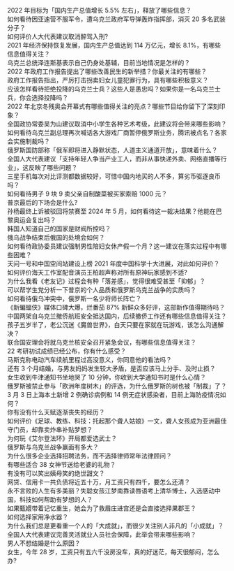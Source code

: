 2022 年目标为「国内生产总值增长 5.5% 左右」，释放了哪些信息？  
如何看待因亚速营不服军令，遭乌克兰政府军导弹轰炸指挥部，消灭 20 多名武装分子？  
如何评价人大代表建议取消醉驾入刑?  
2021 年经济保持恢复发展，国内生产总值达到 114 万亿元，增长 8.1%，有哪些信息值得关注？  
乌克兰总统泽连斯基表示自己仍身处基辅，目前当地情况是怎样的？  
2022 年政府工作报告提出了哪些改善民生的新举措？你最关注的有哪些？  
政府工作报告指出，严厉打击拐卖妇女儿童犯罪行为，具有哪些积极意义？  
应该怎样看待拒绝投降的乌克兰士兵？这些人是愚忠吗？如果你是一名乌克兰士兵，你会选择投降吗？  
2022 年北京冬残奥会开幕式有哪些值得关注的亮点？哪些节目给你留下了深刻印象？  
全国政协常委吴为山建议取消中小学生各种艺术考级，此建议将会带来哪些影响？  
如何看待乌克兰副总理再次喊话各大游戏厂商暂停俄罗斯业务，腾讯被点名？各家会实施制裁吗？  
俄罗斯国防部称「俄军即将进入静默状态，人道主义通道开放」，意味着什么？  
全国人大代表建议「支持年轻人争当产业工人，而非从事快递外卖、网络直播等行业」，这反映了哪些问题？  
三星手机每次对比评测都数据较好，可惜中国内地买的人不多，算劣币驱逐良币吗？  
如何看待男子 9 块 9 卖父亲自制酸菜被买家索赔 1000 元？  
普京最后的下场会是什么?  
孙杨最终上诉被驳回将禁赛至 2024 年 5 月，如何看待这一裁决结果？他能在巴黎奥运会复出吗？  
韩国人知道自己的国家是财阀所控吗？  
俄乌战争结束后俄国的处境会如何？  
如何看待政协委员建议强制男性陪妇女休产假一个月？这一建议在落实过程中有哪些困难？  
天问一号和中国空间站建设上榜 2021 年度中国科学十大进展，对此如何评价？  
如何评价海天工作室配音演员王柏超声称对所有原神玩家感到不适?  
为什么我看《老友记》过程会有种「落差感」，觉得很难受甚至「抑郁」？  
可以帮学生党分析一下普京的个人品质和俄罗斯乌克兰战争的实质吗？  
如何看待俄乌冲突中，俄罗斯一名少将师长阵亡？  
《新蝙蝠侠》媒体口碑大爆，烂番茄 87% 新鲜众多好评，这部新作值得期待吗？  
中国两架自乌克兰撤侨航班安全抵达国内，后续撤侨工作还有哪些信息值得关注？  
孩子五岁半了，老公沉迷《魔兽世界》，白天只要在家就在玩游戏，该怎么沟通解决？  
联合国安理会将就乌克兰核安全召开紧急会议，有哪些信息值得关注？  
22 考研初试成绩已经公布，你有什么感受？  
马斯克称电动汽车续航里程过高没意义，你同意他的看法吗？  
还有 3 个月结婚，与男友妈妈发生较大矛盾，是否应该马上分手、及时止损？  
女生收到牛津通知书坐地哭了 10 分钟，你收到大学通知书时是什么心情？  
俄罗斯被禁止参与「欧洲年度树木」的评选，为什么俄罗斯的树也被「制裁」了？  
3 月 3 日上海本土新增 2 例确诊病例和 14 例无症状感染者，目前上海防疫情况如何？  
你有没有什么天赋逐渐丧失的经历？  
如何评价《足球、教练、科技：托起那个聋人姑娘》一文，聋人女孩成为亚洲最佳守门员，却靠卖炸串补贴梦想？  
为何玩《艾尔登法环》开局都爱选武士？  
俄罗斯与乌克兰战争赢面有多大？  
为什么很多企业选择招聘法务，而不选择律师常年法律顾问？  
有哪些适合 38 女神节送给老婆的礼物？  
有没有可以笑出姨母笑的绝世甜文？  
网贷、信用卡一共负债将近五十万，月工资只有四千，要怎么还清？  
永不言败的人生有多美丽？失聪女孩江梦南靠读唇语考上清华博士，入选感动中国，科技如何帮助有梦想的人？  
如果甄嬛带着记忆重生，她会为了救眉庄进宫还是会直接选择果郡王？  
如何选择家用净水器？  
为什么我们总是更看重一个人的「大成就」，而很少关注别人非凡的「小成就」？  
全国人大代表建议完善灵活就业人员社会保障，此举会带来哪些影响？  
男人不想结婚是什么原因？  
女生，今年 28 岁，工资只有五六千没房没车，真的好迷茫，每天很郁闷，怎么办?  
